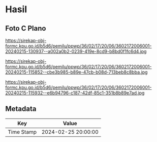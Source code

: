 # Hasil

## Foto C Plano

https://sirekap-obj-formc.kpu.go.id/b5d6/pemilu/ppwp/36/02/17/20/06/3602172006001-20240215-130937--a002a0b2-0239-419e-8cd9-b8bd0f1fc6d4.jpg

https://sirekap-obj-formc.kpu.go.id/b5d6/pemilu/ppwp/36/02/17/20/06/3602172006001-20240215-115852--cbe3b985-b89e-47cb-b08d-713beb8c8bba.jpg

https://sirekap-obj-formc.kpu.go.id/b5d6/pemilu/ppwp/36/02/17/20/06/3602172006001-20240215-115932--e6b94796-c187-42df-85c1-351b8b89e7ad.jpg


## Metadata

| Key        | Value               |
| ---------- | ------------------- |
| Time Stamp | 2024-02-25 20:00:00 |



